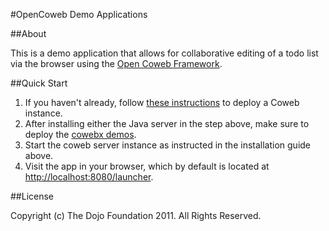 #OpenCoweb Demo Applications

##About

This is a demo application that allows for collaborative editing of a todo list via the browser using the [Open Coweb Framework](http://opencoweb.org/).

##Quick Start

1. If you haven't already, follow [these instructions](http://opencoweb.org/ocwdocs/tutorial/install.html) to deploy a Coweb instance.
2. After installing either the Java server in the step above, make sure to deploy the [cowebx demos](http://opencoweb.org/ocwdocs/tutorial/install.html#deploying-the-cowebx-demos-optional).
3. Start the coweb server instance as instructed in the installation guide above.
4. Visit the app in your browser, which by default is located at [http://localhost:8080/launcher](http://localhost:8080/launcher/index.html).
	

##License

Copyright (c) The Dojo Foundation 2011. All Rights Reserved.
